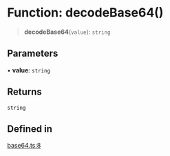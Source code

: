 # Function: decodeBase64()

> **decodeBase64**(`value`): `string`

## Parameters

• **value**: `string`

## Returns

`string`

## Defined in

[base64.ts:8](https://github.com/andreisergiu98/baeta/blob/4c16a2c8fa14b6d48e42b6a2c2893542bd64b987/packages/util-encoding/lib/base64.ts#L8)
